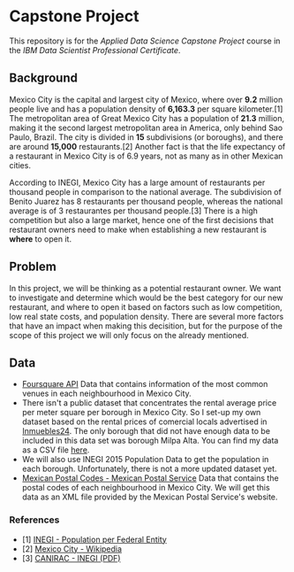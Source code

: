 # Capstone Project

This repository is for the *Applied Data Science Capstone Project* course in the *IBM Data Scientist Professional Certificate*.


## Background

Mexico City is the capital and largest city of Mexico, where over **9.2** million people live and has a population density of **6,163.3** per square kilometer.[1] The metropolitan area of Great Mexico City has a population of **21.3** million, making it the second largest metropolitan area in America, only behind Sao Paulo, Brazil.
The city is divided in **15** subdivisions (or boroughs), and there are around **15,000** restaurants.[2] Another fact is that the life expectancy of a restaurant in Mexico City is of 6.9 years, not as many as in other Mexican cities. 

According to INEGI, Mexico City has a large amount of restaurants per thousand people in comparison to the national average. The subdivision of Benito Juarez has 8 restaurants per thousand people, whereas the national average is of 3 restaurantes per thousand people.[3] There is a high competition but also a large market, hence one of the first decisions that restaurant owners need to make when establishing a new restaurant is **where** to open it.

## Problem

In this project, we will be thinking as a potential restaurant owner. We want to investigate and determine which would be the best category for our new restaurant, and where to open it based on factors such as low competition, low real state costs, and population density. There are several more factors that have an impact when making this decisition, but for the purpose of the scope of this project we will only focus on the already mentioned.


## Data

- [Foursquare API](https://developer.foursquare.com/) Data that contains information of the most common venues in each neighbourhood in Mexico City.
- There isn't a public dataset that concentrates the rental average price per meter square per borough in Mexico City. So I set-up my own dataset based on the rental prices of comercial locals advertised in [Inmuebles24](https://www.inmuebles24.com/). The only borough that did not have enough data to be included in this data set was borough Milpa Alta. You can find my data as a CSV file [here](https://github.com/alanpar97/Capstone_Project/blob/master/Data/borough_avg_price.csv).
- We will also use INEGI 2015 Population Data to get the population in each borough. Unfortunately, there is not a more updated dataset yet.
- [Mexican Postal Codes - Mexican Postal Service](https://www.correosdemexico.gob.mx/SSLServicios/ConsultaCP/CodigoPostal_Exportar.aspx) Data that contains the postal codes of each neighbourhood in Mexico City. We will get this data as an XML file provided by the Mexican Postal Service's website.


### References
- [1] [INEGI - Population per Federal Entity](https://www.inegi.org.mx/app/tabulados/interactivos/?pxq=Poblacion_Poblacion_01_e60cd8cf-927f-4b94-823e-972457a12d4b)
- [2] [Mexico City - Wikipedia](https://en.wikipedia.org/wiki/Mexico_City#cite_note-18)
- [3] [CANIRAC - INEGI (PDF)](https://www.google.com/url?sa=t&rct=j&q=&esrc=s&source=web&cd=&cad=rja&uact=8&ved=2ahUKEwiplbqTlJXvAhWlp1kKHQ7QAUYQFjABegQIBRAD&url=http%3A%2F%2Fcanirac.org.mx%2Fimages%2Fen_su_punto%2Ffiles%2Finegi.pdf&usg=AOvVaw3sFn8woiT6IBoYRCLmIJhe)
